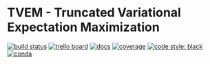 # TVEM - Truncated Variational Expectation Maximization <br>
[![build status](https://img.shields.io/gitlab/pipeline/mloldenburg/tvem.svg?style=flat-square)](https://gitlab.com/mloldenburg/tvem/pipelines)
[![trello board](https://img.shields.io/badge/trello%20board-private-blue.svg?style=flat-square)](https://trello.com/b/EuWTcm4w/tvem-repo)
[![docs](https://img.shields.io/badge/docs-latest-blue.svg?style=flat-square)](https://mloldenburg.gitlab.io/tvem)
[![coverage](https://mloldenburg.gitlab.io/tvem/cov_badge.svg)](https://mloldenburg.gitlab.io/tvem/htmlcov)
[![code style: black](https://img.shields.io/badge/code%20style-black-000000.svg?style=flat-square)](https://github.com/ambv/black)
[![conda](https://anaconda.org/mloldenburg/tvem/badges/installer/conda.svg)](https://anaconda.org/mloldenburg/tvem)
